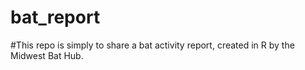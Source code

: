 # bat_report

#This repo is simply to share a bat activity report, created in R by the Midwest Bat Hub.
